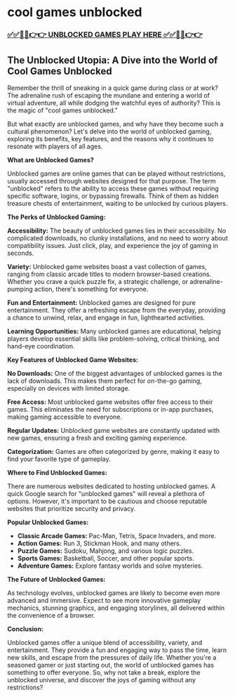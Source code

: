 # cool games unblocked

### [✅✅🔴🔴👉👉 UNBLOCKED GAMES PLAY HERE ✅✅🔴🔴👉👉](https://topstoryindia.com)

## The Unblocked Utopia: A Dive into the World of Cool Games Unblocked

Remember the thrill of sneaking in a quick game during class or at work? The adrenaline rush of escaping the mundane and entering a world of virtual adventure, all while dodging the watchful eyes of authority? This is the magic of "cool games unblocked." 

But what exactly are unblocked games, and why have they become such a cultural phenomenon? Let's delve into the world of unblocked gaming, exploring its benefits, key features, and the reasons why it continues to resonate with players of all ages.

**What are Unblocked Games?**

Unblocked games are online games that can be played without restrictions, usually accessed through websites designed for that purpose. The term "unblocked" refers to the ability to access these games without requiring specific software, logins, or bypassing firewalls. Think of them as hidden treasure chests of entertainment, waiting to be unlocked by curious players.

**The Perks of Unblocked Gaming:**

**Accessibility:** The beauty of unblocked games lies in their accessibility. No complicated downloads, no clunky installations, and no need to worry about compatibility issues. Just click, play, and experience the joy of gaming in seconds.

**Variety:** Unblocked game websites boast a vast collection of games, ranging from classic arcade titles to modern browser-based creations. Whether you crave a quick puzzle fix, a strategic challenge, or adrenaline-pumping action, there's something for everyone.

**Fun and Entertainment:** Unblocked games are designed for pure entertainment. They offer a refreshing escape from the everyday, providing a chance to unwind, relax, and engage in fun, lighthearted activities.

**Learning Opportunities:** Many unblocked games are educational, helping players develop essential skills like problem-solving, critical thinking, and hand-eye coordination. 

**Key Features of Unblocked Game Websites:**

**No Downloads:** One of the biggest advantages of unblocked games is the lack of downloads. This makes them perfect for on-the-go gaming, especially on devices with limited storage.

**Free Access:** Most unblocked game websites offer free access to their games. This eliminates the need for subscriptions or in-app purchases, making gaming accessible to everyone.

**Regular Updates:** Unblocked game websites are constantly updated with new games, ensuring a fresh and exciting gaming experience.

**Categorization:** Games are often categorized by genre, making it easy to find your favorite type of gameplay. 

**Where to Find Unblocked Games:**

There are numerous websites dedicated to hosting unblocked games. A quick Google search for "unblocked games" will reveal a plethora of options. However, it's important to be cautious and choose reputable websites that prioritize security and privacy.

**Popular Unblocked Games:**

* **Classic Arcade Games:** Pac-Man, Tetris, Space Invaders, and more.
* **Action Games:** Run 3, Stickman Hook, and many others.
* **Puzzle Games:** Sudoku, Mahjong, and various logic puzzles.
* **Sports Games:** Basketball, Soccer, and other popular sports.
* **Adventure Games:** Explore fantasy worlds and solve mysteries.

**The Future of Unblocked Games:**

As technology evolves, unblocked games are likely to become even more advanced and immersive. Expect to see more innovative gameplay mechanics, stunning graphics, and engaging storylines, all delivered within the convenience of a browser.

**Conclusion:**

Unblocked games offer a unique blend of accessibility, variety, and entertainment. They provide a fun and engaging way to pass the time, learn new skills, and escape from the pressures of daily life. Whether you're a seasoned gamer or just starting out, the world of unblocked games has something to offer everyone. So, why not take a break, explore the unblocked universe, and discover the joys of gaming without any restrictions? 
